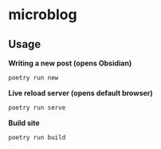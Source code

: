 # microblog

## Usage

**Writing a new post (opens Obsidian)**

```bash
poetry run new
```

**Live reload server (opens default browser)**

```bash
poetry run serve
```

**Build site**

```bash
poetry run build
```